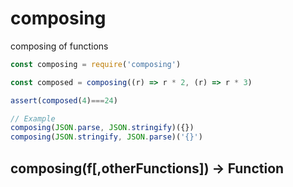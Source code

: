 # composing
composing of functions

```js
const composing = require('composing')

const composed = composing((r) => r * 2, (r) => r * 3)

assert(composed(4)===24)

// Example
composing(JSON.parse, JSON.stringify)({})
composing(JSON.stringify, JSON.parse)('{}')

```

## composing(f[,otherFunctions]) -> Function
